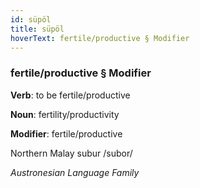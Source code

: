 ```yaml
---
id: süpöl
title: süpöl
hoverText: fertile/productive § Modifier
---
```


### fertile/productive § Modifier

**Verb**: to be fertile/productive

**Noun**: fertility/productivity

**Modifier**: fertile/productive

Northern Malay subur /subor/

*Austronesian Language Family*